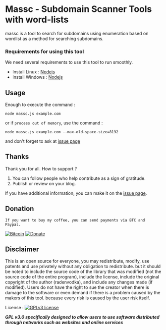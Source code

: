 # Massc - Subdomain Scanner Tools with word-lists

massc is a tool to search for subdomains using enumeration based on wordlist as a method for searching subdomains.

### Requirements for using this tool

We need several requirements to use this tool to run smoothly.

- Install Linux   :  [Nodejs](https://nodejs.org/en/download/)
- Install Windows :  [Nodejs](https://nodejs.org/en/download/)


Usage
----

Enough to execute the command :

    node massc.js example.com

or if `process out of memory`, use the command : 
    
    node massc.js example.com --max-old-space-size=8192

and don't forget to ask at [issue page](https://github.com/radenvodka/massc/issues)


## Thanks

Thank you for all.  How to support ?

1. You can follow people who help contribute as a sign of gratitude.
2. Publish or review on your blog. 

If you have additional information, you can make it on the [issue page](https://github.com/radenvodka/Recsech/issues).

## Donation 

    If you want to buy my coffee, you can send payments via BTC and Paypal.

[![Bitcoin](https://img.balancebadge.io/btc/14MjRX4476hh8gwFNCj6GCAsSQuj42qUVf.svg)](https://www.blockchain.com/btc/address/14MjRX4476hh8gwFNCj6GCAsSQuj42qUVf)
[![Donate](https://img.shields.io/badge/Donate-PayPal-green.svg)](https://paypal.me/radenvodka)

## Disclaimer

This is an open source for everyone, you may redistribute, modify, use patents and use privately without any obligation to redistribute. but it should be noted to include the source code of the library that was modified (not the source code of the entire program), include the license, include the original copyright of the author (radenvodka), and include any changes made (if modified). Users do not have the right to sue the creator when there is damage to the software or even demand if there is a problem caused by the makers of this tool. because every risk is caused by the user risk itself.


License : [![GPLv3 license](https://img.shields.io/badge/License-GPLv3-blue.svg)](http://perso.crans.org/besson/LICENSE.html)

***GPL v3.0 specifically designed to allow users to use software distributed through networks such as websites and online services***
